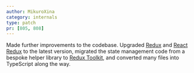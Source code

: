 ```yaml
---
author: MikuroXina
category: internals
type: patch
pr: [805, 808]
---
```


Made further improvements to the codebase. Upgraded [Redux](https://redux.js.org/) and [React Redux](https://react-redux.js.org/) to the latest version, migrated the state management code from a bespoke helper library to [Redux Toolkit](https://redux-toolkit.js.org/), and converted many files into TypeScript along the way.

